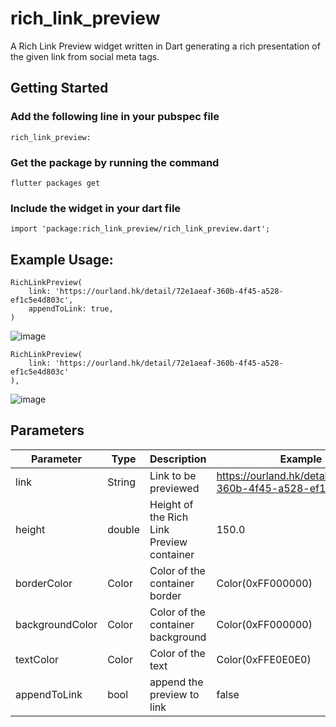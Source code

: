 # rich_link_preview
A Rich Link Preview widget written in Dart generating a rich presentation of the given link from social meta tags.


## Getting Started
### Add the following line in your pubspec file
````
rich_link_preview:
````
    
### Get the package by running the command
````
flutter packages get
````

###  Include the widget in your dart file
````
import 'package:rich_link_preview/rich_link_preview.dart';
````
    
## Example Usage:
````
RichLinkPreview(
    link: 'https://ourland.hk/detail/72e1aeaf-360b-4f45-a528-ef1c5e4d803c',
    appendToLink: true,
)
````
![image](https://user-images.githubusercontent.com/35857179/52174596-3b6a9680-27d1-11e9-9c24-aceeecf7709f.png)


````
RichLinkPreview(
    link: 'https://ourland.hk/detail/72e1aeaf-360b-4f45-a528-ef1c5e4d803c'
),
````
![image](https://user-images.githubusercontent.com/35857179/52174604-59d09200-27d1-11e9-853f-a9b07b372573.png)

## Parameters
|Parameter|Type|Description|Example|Required?|Default|
|--|--|--|--|--|--|
|link|String|Link to be previewed|https://ourland.hk/detail/72e1aeaf-360b-4f45-a528-ef1c5e4d803c|N|''|
|height|double|Height of the Rich Link Preview container|150.0|N|100.0|
|borderColor|Color|Color of the container border|Color(0xFF000000)|N|Color(0xFFE0E0E0)|
|backgroundColor|Color|Color of the container background|Color(0xFF000000)|N|Color(0xFFE0E0E0)|
|textColor|Color|Color of the text|Color(0xFFE0E0E0)|N|Color(0xFF000000)|
|appendToLink|bool|append the preview to link|false|N|false|
